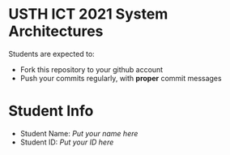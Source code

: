 USTH ICT 2021 System Architectures
=====================================

Students are expected to:
* Fork this repository to your github account
* Push your commits regularly, with **proper** commit messages


Student Info
=========================

* Student Name: *Put your name here*
* Student ID: *Put your ID here*

